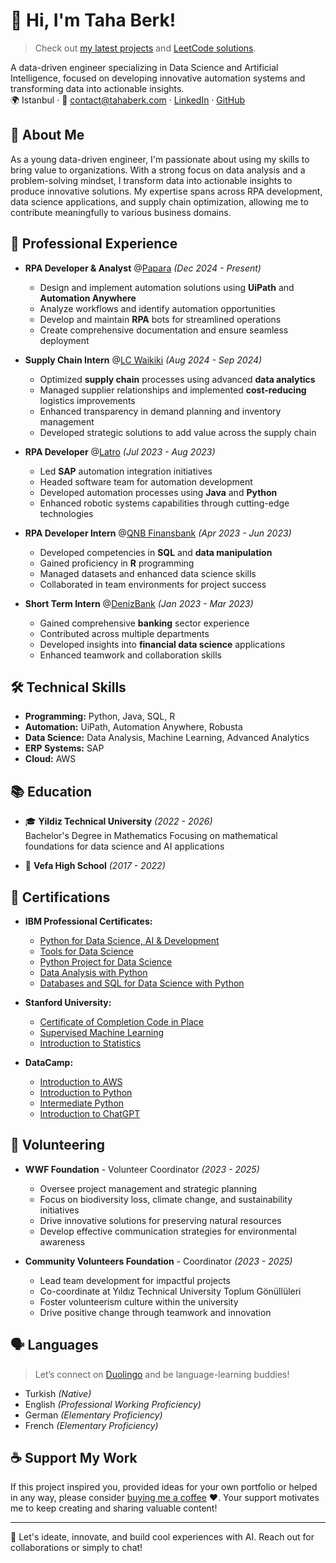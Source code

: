 # 👋 Hi, I'm Taha Berk! 

> Check out [my latest projects](/projects/) and [LeetCode solutions](https://leetcode.com/u/tterekli9/).

A data-driven engineer specializing in Data Science and Artificial Intelligence, focused on developing innovative automation systems and transforming data into actionable insights.  
🌍 Istanbul · 📧 contact@tahaberk.com · [LinkedIn](https://www.linkedin.com/in/tahaberkterekli) · [GitHub](https://github.com/TerekliTahaBerk)

## 🚀 About Me

As a young data-driven engineer, I'm passionate about using my skills to bring value to organizations. With a strong focus on data analysis and a problem-solving mindset, I transform data into actionable insights to produce innovative solutions. My expertise spans across RPA development, data science applications, and supply chain optimization, allowing me to contribute meaningfully to various business domains.

## 💼 Professional Experience

- **RPA Developer & Analyst** @[Papara](https://www.papara.com) _(Dec 2024 - Present)_
  - Design and implement automation solutions using **UiPath** and **Automation Anywhere**
  - Analyze workflows and identify automation opportunities
  - Develop and maintain **RPA** bots for streamlined operations
  - Create comprehensive documentation and ensure seamless deployment

- **Supply Chain Intern** @[LC Waikiki](https://www.lcwaikiki.com) _(Aug 2024 - Sep 2024)_
  - Optimized **supply chain** processes using advanced **data analytics**
  - Managed supplier relationships and implemented **cost-reducing** logistics improvements
  - Enhanced transparency in demand planning and inventory management
  - Developed strategic solutions to add value across the supply chain

- **RPA Developer** @[Latro](https://www.latro.com.tr) _(Jul 2023 - Aug 2023)_
  - Led **SAP** automation integration initiatives
  - Headed software team for automation development
  - Developed automation processes using **Java** and **Python**
  - Enhanced robotic systems capabilities through cutting-edge technologies

- **RPA Developer Intern** @[QNB Finansbank](https://www.qnbfinansbank.com) _(Apr 2023 - Jun 2023)_
  - Developed competencies in **SQL** and **data manipulation**
  - Gained proficiency in **R** programming
  - Managed datasets and enhanced data science skills
  - Collaborated in team environments for project success

- **Short Term Intern** @[DenizBank](https://www.denizbank.com) _(Jan 2023 - Mar 2023)_
  - Gained comprehensive **banking** sector experience
  - Contributed across multiple departments
  - Developed insights into **financial data science** applications
  - Enhanced teamwork and collaboration skills

## 🛠️ Technical Skills

- **Programming:** Python, Java, SQL, R
- **Automation:** UiPath, Automation Anywhere, Robusta
- **Data Science:** Data Analysis, Machine Learning, Advanced Analytics
- **ERP Systems:** SAP
- **Cloud:** AWS

## 📚 Education

- 🎓 **Yildiz Technical University** _(2022 - 2026)_  
  Bachelor's Degree in Mathematics
  Focusing on mathematical foundations for data science and AI applications

- 🏫 **Vefa High School** _(2017 - 2022)_

## 🎯 Certifications

- **IBM Professional Certificates:**
  - [Python for Data Science, AI & Development](https://www.coursera.org/account/accomplishments/verify/UAW9C6KPL2G3?utm_source=link&utm_medium=certificate&utm_content=cert_image&utm_campaign=pdf_header_button&utm_product=course)
  - [Tools for Data Science](https://drive.google.com/file/d/1m3vCV9NLV2oKxnhdpMob3PMzGVAG61Hh/view?usp=share_link)
  - [Python Project for Data Science](https://www.coursera.org/account/accomplishments/verify/3NDCKLNS7Y6J?utm_source=link&utm_medium=certificate&utm_content=cert_image&utm_campaign=pdf_header_button&utm_product=course)
  - [Data Analysis with Python](https://drive.google.com/file/d/1m3vCV9NLV2oKxnhdpMob3PMzGVAG61Hh/view?usp=share_link)
  - [Databases and SQL for Data Science with Python](https://drive.google.com/file/d/1m3vCV9NLV2oKxnhdpMob3PMzGVAG61Hh/view?usp=share_link)

- **Stanford University:**
  - [Certificate of Completion Code in Place](https://drive.google.com/file/d/1m3vCV9NLV2oKxnhdpMob3PMzGVAG61Hh/view?usp=share_link)
  - [Supervised Machine Learning](https://drive.google.com/file/d/1m3vCV9NLV2oKxnhdpMob3PMzGVAG61Hh/view?usp=share_link)
  - [Introduction to Statistics](https://drive.google.com/file/d/1m3vCV9NLV2oKxnhdpMob3PMzGVAG61Hh/view?usp=share_link)

- **DataCamp:**
  - [Introduction to AWS](https://drive.google.com/file/d/1cNp0Qj6ICVsn2RwS_e5vORIuj0IYfQTd/view?usp=share_link)
  - [Introduction to Python](https://drive.google.com/file/d/1m3vCV9NLV2oKxnhdpMob3PMzGVAG61Hh/view?usp=share_link)
  - [Intermediate Python](https://drive.google.com/file/d/1m3vCV9NLV2oKxnhdpMob3PMzGVAG61Hh/view?usp=share_link)
  - [Introduction to ChatGPT](https://drive.google.com/file/d/1dm-LVmu3S_Hgliej_CxRCd0RO_8L8qx0/view?usp=share_link)

## 🌱 Volunteering

- **WWF Foundation** - Volunteer Coordinator _(2023 - 2025)_
  - Oversee project management and strategic planning
  - Focus on biodiversity loss, climate change, and sustainability initiatives
  - Drive innovative solutions for preserving natural resources
  - Develop effective communication strategies for environmental awareness

- **Community Volunteers Foundation** - Coordinator _(2023 - 2025)_
  - Lead team development for impactful projects
  - Co-coordinate at Yıldız Technical University Toplum Gönüllüleri
  - Foster volunteerism culture within the university
  - Drive positive change through teamwork and innovation

## 🗣️ Languages

> Let’s connect on [Duolingo](https://www.duolingo.com/profile/tahaberkterekli) and be language-learning buddies!

- Turkish _(Native)_
- English _(Professional Working Proficiency)_
- German _(Elementary Proficiency)_
- French _(Elementary Proficiency)_

## ☕️ Support My Work
If this project inspired you, provided ideas for your own portfolio or helped in any way, please consider [buying me a coffee](https://www.buymeacoffee.com/tahaberkterekli) ❤️. Your support motivates me to keep creating and sharing valuable content! 

---
🔗 Let's ideate, innovate, and build cool experiences with AI. Reach out for collaborations or simply to chat!
